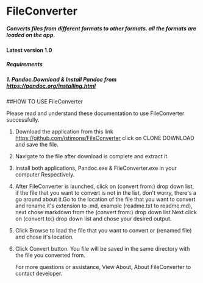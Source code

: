 # FileConverter
##### Converts files from different formats to other formats. all the formats are loaded on the app.

#### Latest version 1.0
##### Requirements
##### 1. Pandoc.Download & Install Pandoc from https://pandoc.org/installing.html

##HOW TO USE FileConverter

Please read and understand these documentation to use FileConverter successfully.

 1. Download the application from this link https://github.com/istimons/FileConverter
    click on CLONE DOWNLOAD and save the file.
    
 2. Navigate to the file after download is complete and extract it.
 
 3. Install both applications, Pandoc.exe & FileConverter.exe in your computer 
    Respectively.
    
 4. After FileConverter is launched, click on (convert from:) drop down list,
    if the file that you want to convert is not in the list, don't worry, there's a go
    around about it.Go to the location of the file that you want to convert and rename
    it's extension to .md, example (readme.txt to readme.md), next chose markdown from
    the (convert from:) drop down list.Next click on (convert to:) drop down list
      and chose your desired output.

 5. Click Browse to load the file that you want to convert or (renamed file)  
    and chose it's location.

 7. Click Convert button. 
    You file will be saved in the same directory with the file you converted from.

    For more questions or assistance, View About, About FileConverter to
    contact developer.
                              
